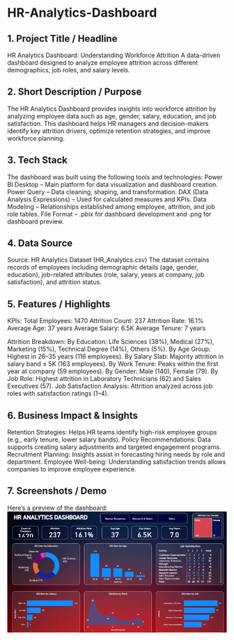 # HR-Analytics-Dashboard
## 1. Project Title / Headline
HR Analytics Dashboard: Understanding Workforce Attrition
A data-driven dashboard designed to analyze employee attrition across different demographics, job roles, and salary levels.

## 2. Short Description / Purpose
The HR Analytics Dashboard provides insights into workforce attrition by analyzing employee data such as age, gender, salary, education, and job satisfaction. This dashboard helps HR managers and decision-makers identify key attrition drivers, optimize retention strategies, and improve workforce planning.

## 3. Tech Stack
The dashboard was built using the following tools and technologies:
Power BI Desktop – Main platform for data visualization and dashboard creation.
Power Query – Data cleaning, shaping, and transformation.
DAX (Data Analysis Expressions) – Used for calculated measures and KPIs.
Data Modeling – Relationships established among employee, attrition, and job role tables.
File Format – .pbix for dashboard development and .png for dashboard preview.

## 4. Data Source
Source: HR Analytics Dataset (HR_Analytics.csv)
The dataset contains records of employees including demographic details (age, gender, education), job-related attributes (role, salary, years at company, job satisfaction), and attrition status.

## 5. Features / Highlights
KPIs:
Total Employees: 1470
Attrition Count: 237
Attrition Rate: 16.1%
Average Age: 37 years
Average Salary: 6.5K
Average Tenure: 7 years

Attrition Breakdown:
By Education: Life Sciences (38%), Medical (27%), Marketing (15%), Technical Degree (14%), Others (5%).
By Age Group: Highest in 26–35 years (116 employees).
By Salary Slab: Majority attrition in salary band ≤ 5K (163 employees).
By Work Tenure: Peaks within the first year at company (59 employees).
By Gender: Male (140), Female (79).
By Job Role: Highest attrition in Laboratory Technicians (62) and Sales Executives (57).
Job Satisfaction Analysis: Attrition analyzed across job roles with satisfaction ratings (1–4).

## 6. Business Impact & Insights
Retention Strategies: Helps HR teams identify high-risk employee groups (e.g., early tenure, lower salary bands).
Policy Recommendations: Data supports creating salary adjustments and targeted engagement programs.
Recruitment Planning: Insights assist in forecasting hiring needs by role and department.
Employee Well-being: Understanding satisfaction trends allows companies to improve employee experience.

## 7. Screenshots / Demo
Here’s a preview of the dashboard:![Dashboard Preview](https://github.com/prathampvv/HR-Analytics-Dashboard/blob/main/Screenshot%20of%20dashboard.png) 
